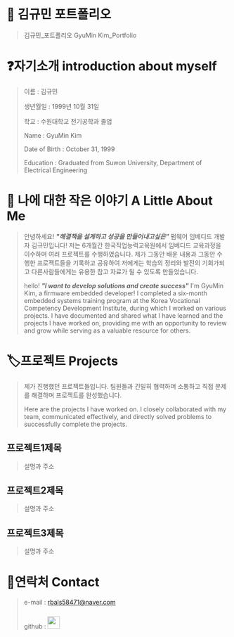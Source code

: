 # 🔖 김규민 포트폴리오

> 김규민_포트폴리오
> GyuMin Kim_Portfolio
>
# ❓자기소개 introduction about myself
> 이름 : 김규민
> 
> 생년월일 : 1999년 10월 31일
> 
> 학교 : 수원대학교 전기공학과 졸업
>
> Name : GyuMin Kim
> 
> Date of Birth : October 31, 1999
> 
> Education : Graduated from Suwon University, Department of Electrical Engineering


# 👋 나에 대한 작은 이야기 A Little About Me 

> 안녕하세요! ***"해결책을 설계하고 성공을 만들어내고싶은"*** 펌웨어 임베디드 개발자 김규민입니다!
> 저는 6개월간 한국직업능력교육원에서 임베디드 교육과정을 이수하며 여러 프로젝트를 수행하였습니다.
> 제가 그동안 배운 내용과 그동안 수행한 프로젝트들을 기록하고 공유하여 저에게는 학습의 정리와 발전의 기회가되고 다른사람들에게는 유용한 참고 자료가 될 수 있도록 만들었습니다.
>
> hello! ***"I want to develop solutions and create success"*** I'm GyuMin Kim, a firmware embedded developer!
> I completed a six-month embedded systems training program at the Korea Vocational Competency Development Institute, during which I worked on various projects.
> I have documented and shared what I have learned and the projects I have worked on, providing me with an opportunity to review and grow while serving as a valuable resource for others.


# 🏷️프로젝트 Projects
>
> 제가 진행했던 프로젝트들입니다. 팀원들과 긴밀히 협력하며 소통하고 직접 문제를 해결하며 프로젝트를 완성했습니다.
>
> Here are the projects I have worked on. I closely collaborated with my team, communicated effectively, and directly solved problems to successfully complete the projects.

## 프로젝트1제목
> 설명과 주소

## 프로젝트2제목
> 설명과 주소

## 프로젝트3제목
> 설명과 주소

# 📱연락처 Contact
> e-mail : rbals58471@naver.com
> 
> github : <a href="https://github.com/rbals5847"> <img src="https://user-images.githubusercontent.com/68724828/185908612-22f4d219-78a7-4de7-bb02-deecaa63bffa.png" height="28px" style="margin-top: 10px" />
